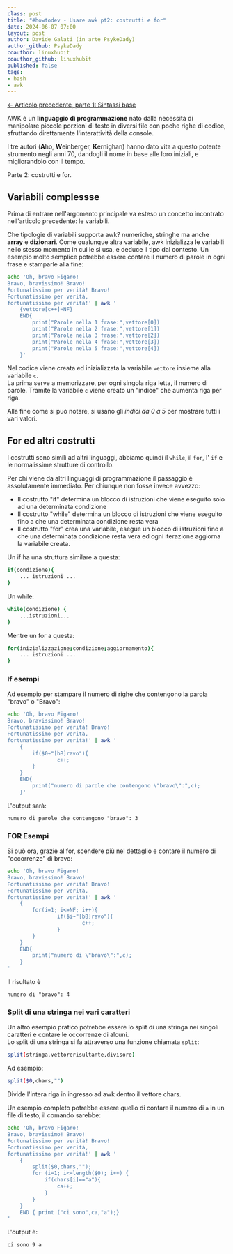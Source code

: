 ```yaml
---
class: post
title: "#howtodev - Usare awk pt2: costrutti e for"
date: 2024-06-07 07:00
layout: post
author: Davide Galati (in arte PsykeDady)
author_github: PsykeDady
coauthor: linuxhubit
coauthor_github: linuxhubit
published: false
tags:
- bash
- awk
---
```


[&larr; Articolo precedente, parte 1: Sintassi base](https://linuxhub.it/articles/howto-usare-awk-pt2/)  

AWK è un **linguaggio di programmazione** nato dalla necessità di manipolare piccole porzioni di testo in diversi file con poche righe di codice, sfruttando direttamente l'interattività della console.

I tre autori (**A**ho, **W**einberger, **K**ernighan) hanno dato vita a questo potente strumento negli anni 70, dandogli il nome in base alle loro iniziali, e migliorandolo con il tempo.

Parte 2: costrutti e for.

## Variabili complessse

Prima di entrare nell'argomento principale va esteso un concetto incontrato nell'articolo precedente: le variabili.

Che tipologie di variabili supporta awk? numeriche, stringhe ma anche **array** e **dizionari**. Come qualunque altra variabile, awk inizializza le variabili nello stesso momento in cui le si usa, e deduce il tipo dal contesto. Un esempio molto semplice potrebbe essere contare il numero di parole in ogni frase e stamparle alla fine:

```bash
echo 'Oh, bravo Figaro!
Bravo, bravissimo! Bravo!
Fortunatissimo per verità! Bravo!
Fortunatissimo per verità,
fortunatissimo per verità!' | awk '
    {vettore[c++]=NF}
    END{
        print("Parole nella 1 frase:",vettore[0])
        print("Parole nella 2 frase:",vettore[1])
        print("Parole nella 3 frase:",vettore[2])
        print("Parole nella 4 frase:",vettore[3])
        print("Parole nella 5 frase:",vettore[4])
    }'
```

Nel codice viene creata ed inizializzata la variabile `vettore` insieme alla variabile `c`.  
La prima serve a memorizzare, per ogni singola riga letta, il numero di parole. Tramite la variabile `c` viene creato un "indice" che aumenta riga per riga.

Alla fine come si può notare, si usano gli *indici da 0 a 5* per mostrare tutti i vari valori.

## For ed altri costrutti

I costrutti sono simili ad altri linguaggi, abbiamo quindi il `while`, il `for`, l' `if` e le normalissime strutture di controllo.

Per chi viene da altri linguaggi di programmazione il passaggio è assolutamente immediato. Per chiunque non fosse invece avvezzo:

- Il costrutto "if" determina un blocco di istruzioni che viene eseguito solo ad una determinata condizione
- Il costrutto "while" determina un blocco di istruzioni che viene eseguito fino a che una determinata condizione resta vera
- Il costrutto "for" crea una variabile, esegue un blocco di istruzioni fino a che una determinata condizione resta vera ed ogni iterazione aggiorna la variabile creata.

Un if ha una struttura similare a questa:

```bash
if(condizione){
    ... istruzioni ...
}
```

Un while:

```bash
while(condizione) {
    ...istruzioni...
}
```

Mentre un for a questa:

```bash
for(inizializzazione;condizione;aggiornamento){
    ... istruzioni ...
}
```

### If esempi

Ad esempio per stampare il numero di righe che contengono la parola "bravo" o "Bravo":

```bash
echo 'Oh, bravo Figaro!
Bravo, bravissimo! Bravo!
Fortunatissimo per verità! Bravo!
Fortunatissimo per verità,
fortunatissimo per verità!' | awk '
    {
        if($0~"[bB]ravo"){
                c++;
        }
    }
    END{
        print("numero di parole che contengono \"bravo\":",c);
    }'
```

L'output sarà:

```plain
numero di parole che contengono "bravo": 3
```


### FOR Esempi

Si può ora, grazie al for, scendere più nel dettaglio e contare il numero di "occorrenze" di bravo:

```bash
echo 'Oh, bravo Figaro!
Bravo, bravissimo! Bravo!
Fortunatissimo per verità! Bravo!
Fortunatissimo per verità,
fortunatissimo per verità!' | awk '
    {
        for(i=1; i<=NF; i++){
                if($i~"[bB]ravo"){
                        c++;
                }
        }
    }
    END{
        print("numero di \"bravo\":",c);
    }
'
```

Il risultato è

```plain
numero di "bravo": 4
```

### Split di una stringa nei vari caratteri

Un altro esempio pratico potrebbe essere lo split di una stringa nei singoli caratteri e contare le occorrenze di alcuni.  
Lo split di una stringa si fa attraverso una funzione chiamata `split`: 

```bash
split(stringa,vettorerisultante,divisore)
```

Ad esempio: 

```bash
split($0,chars,"")
```

Divide l'intera riga in ingresso ad awk dentro il vettore chars.

Un esempio completo potrebbe essere quello di contare il numero di `a` in un file di testo, il comando sarebbe:

```bash
echo 'Oh, bravo Figaro!
Bravo, bravissimo! Bravo!
Fortunatissimo per verità! Bravo!
Fortunatissimo per verità,
fortunatissimo per verità!' | awk '
    {
        split($0,chars,""); 
        for (i=1; i<=length($0); i++) {
            if(chars[i]=="a"){ 
                ca++;
            }
        }
    } 
    END { print ("ci sono",ca,"a");} 
'
```

L'output è:

```plain
ci sono 9 a
```

